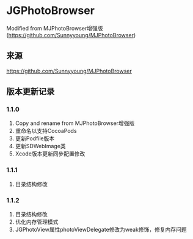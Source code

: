 # JGPhotoBrowser
 
Modified from MJPhotoBrowser增强版 (https://github.com/Sunnyyoung/MJPhotoBrowser)

## 来源

https://github.com/Sunnyyoung/MJPhotoBrowser

## 版本更新记录

### 1.1.0

1. Copy and rename from MJPhotoBrowser增强版
2. 重命名以支持CocoaPods
3. 更新Podfile版本
4. 更新SDWebImage类
5. Xcode版本更新同步配置修改

### 1.1.1

1. 目录结构修改

### 1.1.2

1. 目录结构修改
2. 优化内存管理模式
3. JGPhotoView属性photoViewDelegate修改为weak修饰，修复内存问题
